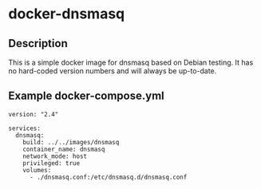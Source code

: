 # docker-dnsmasq
## Description
This is a simple docker image for dnsmasq based on Debian testing. It has no hard-coded version numbers and will always be up-to-date.

## Example docker-compose.yml
```
version: "2.4"

services:
  dnsmasq:
    build: ../../images/dnsmasq
    container_name: dnsmasq
    network_mode: host
    privileged: true
    volumes:
      - ./dnsmasq.conf:/etc/dnsmasq.d/dnsmasq.conf
```
